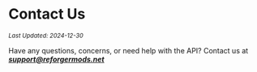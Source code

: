 # Contact Us
<sup>*Last Updated: 2024-12-30*</sup>

Have any questions, concerns, or need help with the API? Contact us at ***support@reforgermods.net***